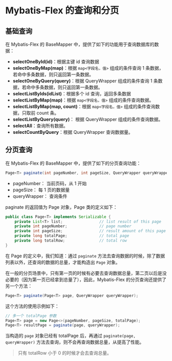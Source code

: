# Mybatis-Flex 的查询和分页

## 基础查询

在 Mybatis-Flex 的 BaseMapper 中，提供了如下的功能用于查询数据库的数据：

- **selectOneById(id)**：根据主键 id 查询数据
- **selectOneByMap(map)**：根据 `map<字段名，值>` 组成的条件查询 1 条数据，若命中多条数据，则只返回第一条数据。
- **selectOneByQuery(query)**：根据 QueryWrapper 组成的条件查询 1 条数据，若命中多条数据，则只返回第一条数据。
- **selectListByIds(idList)**：根据多个 id 查询，返回多条数据
- **selectListByMap(map)**：根据  `map<字段名，值>` 组成的条件查询数据。
- **selectListByMap(map, count)**：根据  `map<字段名，值>` 组成的条件查询数据，只取前 count 条。
- **selectListByQuery(query)**： 根据  QueryWrapper 组成的条件查询数据。
- **selectAll**：查询所有数据。
- **selectCountByQuery**：根据 QueryWrapper 查询数据量。

## 分页查询

在 Mybatis-Flex 的 BaseMapper 中，提供了如下的分页查询功能：

```java
Page<T> paginate(int pageNumber, int pageSize, QueryWrapper queryWrapper);
```
- pageNumber： 当前页码，从 1 开始
- pageSize： 每 1 页的数据量
- queryWrapper： 查询条件

paginate 的返回值为 Page 对象，Page 类的定义如下：

```java
public class Page<T> implements Serializable {
    private List<T> list;                // list result of this page
    private int pageNumber;              // page number
    private int pageSize;                // result amount of this page
    private long totalPage;              // total page
    private long totalRow;               // total row
}
```

在 Page 的定义中，我们知道：通过 `paginate` 方法去查询数据的时候，除了数据列表以外，还查询的数据的总量，才能构造出 `Page` 对象。


在一般的分页场景中，只有第一页的时候有必要去查询数据总量，第二页以后是没必要的（因为第一页已经拿到总量了），因此，Mybatis-Flex 的分页查询还提供了另一个方法：

```java
Page<T> paginate(Page<T> page, QueryWrapper queryWrapper);
```

这个方法的使用示例如下：

```java
// 多一个 totalPage 参数
Page<T> page = new Page<>(pageNumber, pageSize, totalPage);
Page<T> resultPage = paginate(page, queryWrapper);
```
当构造的 `page` 对象已经有 totalPage 后，再通过 `paginate(page, queryWrapper)` 方法去查询，则不会再查询数据总量，从提高了性能。

> 只有 totalRow 小于 0 的时候才会去查询总量。

